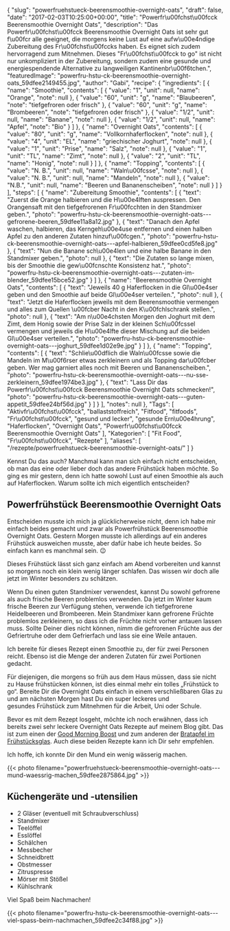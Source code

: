 {
    "slug": "powerfruehstueck-beerensmoothie-overnight-oats",
    "draft": false,
    "date": "2017-02-03T10:25:00+00:00",
    "title": "Powerfr\u00fchst\u00fcck Beerensmoothie Overnight Oats",
    "description": "Das Powerfr\u00fchst\u00fcck Beerensmoothie Overnight Oats ist sehr gut f\u00fcr alle geeignet, die morgens keine Lust auf eine aufw\u00e4ndige Zubereitung des Fr\u00fchst\u00fccks haben. Es eignet sich zudem hervorragend zum Mitnehmen. Dieses \"Fr\u00fchst\u00fcck to go\" ist nicht nur unkompliziert in der Zubereitung, sondern zudem eine gesunde und energiespendende Alternative zu langweiligen Kantinenbr\u00f6tchen.",
    "featuredImage": "powerfru-hstu-ck-beerensmoothie-overnight-oats_59dfee2149455.jpg",
    "author": "Gabi",
    "recipe": {
        "ingredients": [
            {
                "name": "Smoothie",
                "contents": [
                    {
                        "value": "1",
                        "unit": null,
                        "name": "Orange",
                        "note": null
                    },
                    {
                        "value": "60",
                        "unit": "g",
                        "name": "Blaubeeren",
                        "note": "tiefgefroren oder frisch"
                    },
                    {
                        "value": "60",
                        "unit": "g",
                        "name": "Brombeeren",
                        "note": "tiefgefroren oder frisch"
                    },
                    {
                        "value": "1\/2",
                        "unit": null,
                        "name": "Banane",
                        "note": null
                    },
                    {
                        "value": "1\/2",
                        "unit": null,
                        "name": "Apfel",
                        "note": "Bio"
                    }
                ]
            },
            {
                "name": "Overnight Oats",
                "contents": [
                    {
                        "value": "80",
                        "unit": "g",
                        "name": "Vollkornhaferflocken",
                        "note": null
                    },
                    {
                        "value": "4",
                        "unit": "EL",
                        "name": "griechischer Joghurt",
                        "note": null
                    },
                    {
                        "value": "1",
                        "unit": "Prise",
                        "name": "Salz",
                        "note": null
                    },
                    {
                        "value": "1",
                        "unit": "TL",
                        "name": "Zimt",
                        "note": null
                    },
                    {
                        "value": "2",
                        "unit": "TL",
                        "name": "Honig",
                        "note": null
                    }
                ]
            },
            {
                "name": "Topping",
                "contents": [
                    {
                        "value": "N. B.",
                        "unit": null,
                        "name": "Waln\u00fcsse",
                        "note": null
                    },
                    {
                        "value": "N. B.",
                        "unit": null,
                        "name": "Mandeln",
                        "note": null
                    },
                    {
                        "value": "N.B.",
                        "unit": null,
                        "name": "Beeren und Bananenscheiben",
                        "note": null
                    }
                ]
            }
        ],
        "steps": [
            {
                "name": "Zubereitung Smoothie",
                "contents": [
                    {
                        "text": "Zuerst die Orange halbieren und die H\u00e4lften auspressen. Den Orangensaft mit den tiefgefrorenen Fr\u00fcchten in den Standmixer geben.",
                        "photo": "powerfru-hstu-ck-beerensmoothie-overnight-oats---gefrorene-beeren_59dfee11a8a12.jpg"
                    },
                    {
                        "text": "Danach den Apfel waschen, halbieren, das Kerngeh\u00e4use entfernen und einen halben Apfel zu den anderen Zutaten hinzuf\u00fcgen.",
                        "photo": "powerfru-hstu-ck-beerensmoothie-overnight-oats---apfel-halbieren_59dfee0cd5fe8.jpg"
                    },
                    {
                        "text": "Nun die Banane sch\u00e4len und eine halbe Banane in den Standmixer geben.",
                        "photo": null
                    },
                    {
                        "text": "Die Zutaten so lange mixen, bis der Smoothie die gew\u00fcnschte Konsistenz hat.",
                        "photo": "powerfru-hstu-ck-beerensmoothie-overnight-oats---zutaten-im-blender_59dfee15bce52.jpg"
                    }
                ]
            },
            {
                "name": "Beerensmoothie Overnight Oats",
                "contents": [
                    {
                        "text": "Jeweils 40 g Haferflocken in die Gl\u00e4ser geben und den Smoothie auf beide Gl\u00e4ser verteilen.",
                        "photo": null
                    },
                    {
                        "text": "Jetzt die Haferflocken jeweils mit dem Beerensmoothie vermengen und alles zum Quellen \u00fcber Nacht in den K\u00fchlschrank stellen.",
                        "photo": null
                    },
                    {
                        "text": "Am n\u00e4chsten Morgen den Joghurt mit dem Zimt, dem Honig sowie der Prise Salz in der kleinen Sch\u00fcssel vermengen und jeweils die H\u00e4lfte dieser Mischung auf die beiden Gl\u00e4ser verteilen.",
                        "photo": "powerfru-hstu-ck-beerensmoothie-overnight-oats---joghurt_59dfee1d02e9e.jpg"
                    }
                ]
            },
            {
                "name": "Topping",
                "contents": [
                    {
                        "text": "Schlie\u00dflich die Waln\u00fcsse sowie die Mandeln im M\u00f6rser etwas zerkleinern und als Topping dar\u00fcber geben. Wer mag garniert alles noch mit Beeren und Bananenscheiben.",
                        "photo": "powerfru-hstu-ck-beerensmoothie-overnight-oats---nu-sse-zerkleinern_59dfee1974be3.jpg"
                    },
                    {
                        "text": "Lass Dir das Powerfr\u00fchst\u00fcck Beerensmoothie Overnight Oats schmecken!",
                        "photo": "powerfru-hstu-ck-beerensmoothie-overnight-oats---guten-appetit_59dfee24bf56d.jpg"
                    }
                ]
            }
        ],
        "notes": null
    },
    "Tags": [
        "Aktivfr\u00fchst\u00fcck",
        "ballaststoffreich",
        "Fitfood",
        "fitfoods",
        "Fr\u00fchst\u00fcck",
        "gesund und lecker",
        "gesunde Ern\u00e4hrung",
        "Haferflocken",
        "Overnight Oats",
        "Powerfr\u00fchst\u00fcck Beerensmoothie Overnight Oats"
    ],
    "Kategorien": [
        "Fit Food",
        "Fr\u00fchst\u00fcck",
        "Rezepte"
    ],
    "aliases": [
        "\/rezepte\/powerfruehstueck-beerensmoothie-overnight-oats\/"
    ]
}

Kennst Du das auch? Manchmal kann man sich einfach nicht entscheiden, ob man das eine oder lieber doch das andere Frühstück haben möchte. So ging es mir gestern, denn ich hatte sowohl Lust auf einen Smoothie als auch auf Haferflocken. Warum sollte ich mich eigentlich entscheiden?

## Powerfrühstück Beerensmoothie Overnight Oats

Entscheiden musste ich mich ja glücklicherweise nicht, denn ich habe mir einfach beides gemacht und zwar als Powerfrühstück Beerensmoothie Overnight Oats. Gestern Morgen musste ich allerdings auf ein anderes Frühstück ausweichen musste, aber dafür habe ich heute beides. So einfach kann es manchmal sein. &#x1f609;

Dieses Frühstück lässt sich ganz einfach am Abend vorbereiten und kannst so morgens noch ein klein wenig länger schlafen. Das wissen wir doch alle jetzt im Winter besonders zu schätzen.

Wenn Du einen guten Standmixer verwendest, kannst Du sowohl gefrorene als auch frische Beeren problemlos verwenden. Da jetzt im Winter kaum frische Beeren zur Verfügung stehen, verwende ich tiefgefrorene Heidelbeeren und Brombeeren. Mein Standmixer kann gefrorene Früchte problemlos zerkleinern, so dass ich die Früchte nicht vorher antauen lassen muss. Sollte Deiner dies nicht können, nimm die gefrorenen Früchte aus der Gefriertruhe oder dem Gefrierfach und lass sie eine Weile antauen.

Ich bereite für dieses Rezept einen Smoothie zu, der für zwei Personen reicht. Ebenso ist die Menge der anderen Zutaten für zwei Portionen gedacht.

Für diejenigen, die morgens so früh aus dem Haus müssen, dass sie nicht zu Hause frühstücken können, ist dies einmal mehr ein tolles &#8222;Frühstück to go&#8220;. Bereite Dir die Overnight Oats einfach in einem verschließbaren Glas zu und am nächsten Morgen hast Du ein super leckeres und gesundes Frühstück zum Mitnehmen für die Arbeit, Uni oder Schule.

Bevor es mit dem Rezept losgeht, möchte ich noch erwähnen, dass ich bereits zwei sehr leckere Overnight Oats Rezepte auf meinem Blog gibt. Das ist zum einen der [Good Morning Boost][1] und zum anderen der [Bratapfel im Frühstücksglas][2]. Auch diese beiden Rezepte kann ich Dir sehr empfehlen.

Ich hoffe, ich konnte Dir den Mund ein wenig wässerig machen.

{{< photo filename="powerfruehstueck-beerensmoothie-overnight-oats---mund-waessrig-machen_59dfee2875864.jpg" >}}

## Küchengeräte und -utensilien

 * 2 Gläser (eventuell mit Schraubverschluss)
 * Standmixer
 * Teelöffel
 * Esslöffel
 * Schälchen
 * Messbecher
 * Schneidbrett
 * Obstmesser
 * Zitruspresse
 * Mörser mit Stößel
 * Kühlschrank

Viel Spaß beim Nachmachen!

{{< photo filename="powerfru-hstu-ck-beerensmoothie-overnight-oats---viel-spass-beim-nachmachen_59dfee2c34f88.jpg" >}}

 [1]: https://kochfokus.de/rezepte/overnight-oat-fruechstueck/
 [2]: https://kochfokus.de/rezepte/overnightoats-haferflocken-bratapfel-im-fruehstueckglaeschen/